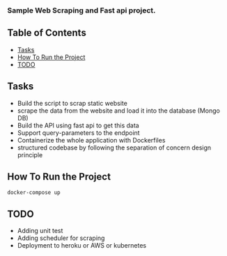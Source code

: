 ### Sample Web Scraping and Fast api project.

## Table of Contents
- [Tasks](#tasks)
- [How To Run the Project](#how-to-run-the-project)
- [TODO](#todo)


## Tasks
- Build the script to scrap static website
- scrape the data from the website and load it into the database (Mongo DB)
- Build the API using fast api to get this data 
- Support query-parameters to the endpoint
- Containerize the whole application with Dockerfiles
- structured codebase by following the separation of concern design principle

## How To Run the Project

 `docker-compose up`

 ## TODO

 - Adding unit test
 - Adding scheduler for scraping
 - Deployment to heroku or AWS or kubernetes 